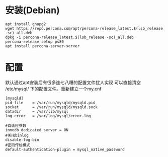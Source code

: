 # 安装(Debian)
```
apt install gnupg2
wget https://repo.percona.com/apt/percona-release_latest.$(lsb_release -sc)_all.deb
dpkg -i percona-release_latest.$(lsb_release -sc)_all.deb
percona-release setup ps80
apt install percona-server-server
```

# 配置
默认通过apt安装后有很多连七八糟的配置文件扰人实现
可以直接清空 /etc/mysql/ 下的配置文件。重新建立一个my.cnf
```
[mysqld]
pid-file	= /var/run/mysqld/mysqld.pid
socket		= /var/run/mysqld/mysqld.sock
datadir		= /var/lib/mysql
log-error	= /var/log/mysql/error.log

#自适应参数
innodb_dedicated_server = ON
#关闭binlog
disable-log-bin
#密码传统模式
default-authentication-plugin = mysql_native_password
```

